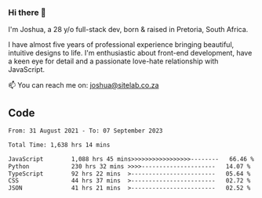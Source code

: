 ### Hi there 👋

I'm Joshua, a 28 y/o full-stack dev, born & raised in Pretoria, South Africa. 

I have almost five years of professional experience bringing beautiful, intuitive designs to life. I'm enthusiastic about front-end development, have a keen eye for detail and a passionate love-hate relationship with JavaScript.

📫 You can reach me on: joshua@sitelab.co.za

## **Code**

<!--START_SECTION:waka-->

```txt
From: 31 August 2021 - To: 07 September 2023

Total Time: 1,638 hrs 14 mins

JavaScript        1,088 hrs 45 mins>>>>>>>>>>>>>>>>>--------   66.46 %
Python            230 hrs 32 mins >>>>---------------------   14.07 %
TypeScript        92 hrs 22 mins  >------------------------   05.64 %
CSS               44 hrs 37 mins  >------------------------   02.72 %
JSON              41 hrs 21 mins  >------------------------   02.52 %
```

<!--END_SECTION:waka-->
